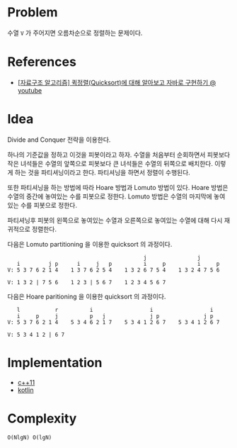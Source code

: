 # Problem

수열 `V` 가 주어지면 오름차순으로 정렬하는 문제이다.

# References

* [[자료구조 알고리즘] 퀵정렬(Quicksort)에 대해 알아보고 자바로 구현하기 @ youtube](https://www.youtube.com/watch?v=7BDzle2n47c)

# Idea

Divide and Conquer 전략을 이용한다.

하나의 기준값을 정하고 이것을 피봇이라고 하자. 수열을 처음부터 순회하면서 피봇보다 작은 녀석들은 수열의 앞쪽으로 피봇보다 큰 녀석들은 수열의 뒤쪽으로 배치한다. 이렇게 하는 것을 파티셔닝이라고 한다. 파티셔닝을 하면서 정렬이 수행된다. 

또한 파티셔닝을 하는 방법에 따라 Hoare 방법과 Lomuto 방법이 있다. Hoare 방법은
수열의 중간에 놓여있는 수를 피봇으로 정한다. Lomuto 방법은 수열의 마지막에
놓여있는 수를 피봇으로 정한다.

파티셔닝후 피봇의 왼쪽으로 놓여있는 수열과 오른쪽으로 놓여있는 수열에 대해 다시
재귀적으로 정렬한다.

다음은 Lomuto partitioning 을 이용한 quicksort 의 과정이다.

```       
                                           j                j
   i         j p      i     j   p          i     p          i     p
V: 5 3 7 6 2 1 4    1 3 7 6 2 5 4    1 3 2 6 7 5 4    1 3 2 4 7 5 6

V: 1 3 2 | 7 5 6    1 2 3 | 5 6 7    1 2 3 4 5 6 7
```

다음은 Hoare paritioning 을 이용한 quicksort 의 과정이다.

```       
   l           r          i                  i                  i
   i     p     j          p   j              j p              j p
V: 5 3 7 6 2 1 4    5 3 4 6 2 1 7    5 3 4 1 2 6 7    5 3 4 1 2 6 7  

V: 5 3 4 1 2 | 6 7  
```

# Implementation

* [c++11](a.cpp)
* [kotlin](MainApp.kt)

# Complexity

```
O(NlgN) O(lgN)
```
